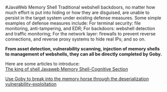 #JavaWeb Memory Shell
Traditional webshell backdoors, no matter how much effort is put into hiding or how they are disguised, are unable to persist in the target system under existing defense measures. Some simple examples of defense measures include: 
For terminal security: file monitoring, anti-tampering, and EDR; 
For backdoors: webshell detection and traffic monitoring; For the network layer: firewalls to prevent reverse connections, and reverse proxy systems to hide real IPs; 
and so on. 

**From asset detection, vulnerability scanning, injection of memory shells to management of webshells, they can all be directly completed by Goby.**

Here are some articles to introduce:
<br/>
[The king of shell Javaweb Memory Shell-Cognitive Section](https://github.com/gobysec/Memory-Shell/blob/main/Memory%20shell%20%5BCognitive%20Section%5D.md)

[Use Goby to break into the memory horse through the deserialization vulnerability-exploitation](https://github.com/gobysec/Memory-Shell/blob/main/Goby%20memory%20shell%5Bexploitation%5D.md)
